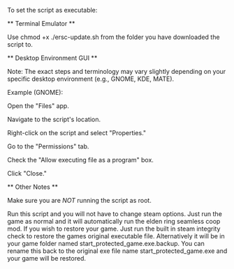 To set the script as executable:


** Terminal Emulator **


Use chmod +x ./ersc-update.sh from the folder you have downloaded the script to.


** Desktop Environment GUI **


Note: The exact steps and terminology may vary slightly depending on your specific desktop environment (e.g., GNOME, KDE, MATE).

Example (GNOME):

Open the "Files" app.

Navigate to the script's location.

Right-click on the script and select "Properties."

Go to the "Permissions" tab.

Check the "Allow executing file as a program" box.

Click "Close."


** Other Notes **

Make sure you are *NOT* running the script as root.

Run this script and you will not have to change steam options. Just run the game as normal and it will automatically run the elden ring seamless coop mod. If you wish to restore your game. Just run the built in steam integrity check to restore the games original executable file. Alternatively it will be in your game folder named start_protected_game.exe.backup. You can rename this back to the original exe file name start_protected_game.exe and your game will be restored.
